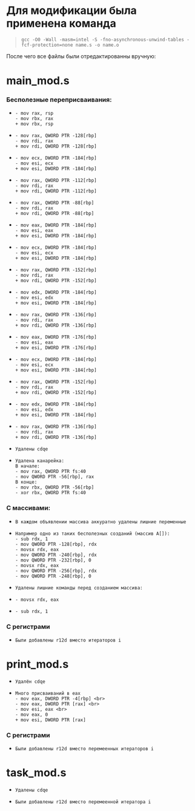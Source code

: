 # Для модификации была применена команда 
>     gcc -O0 -Wall -masm=intel -S -fno-asynchronous-unwind-tables -fcf-protection=none name.s -o name.o
После чего все файлы были отредактированны вручную:
# main_mod.s
###    Бесполезные переприсваивания:
*     - mov rax, rsp
      - mov rbx, rax 
      + mov rbx, rsp
*     - mov rax, QWORD PTR -128[rbp] 
      - mov rdi, rax 
      + mov rdi, QWORD PTR -128[rbp]
*     - mov ecx, DWORD PTR -184[rbp]
      - mov esi, ecx
      + mov esi, DWORD PTR -184[rbp] 
*     - mov rax, QWORD PTR -112[rbp]
      - mov rdi, rax 
      + mov rdi, QWORD PTR -112[rbp]
*     - mov rax, QWORD PTR -88[rbp]
      - mov rdi, rax
      + mov rdi, QWORD PTR -88[rbp]
*     - mov eax, DWORD PTR -184[rbp]
      - mov esi, eax 
      + mov esi, DWORD PTR -184[rbp]
*     - mov ecx, DWORD PTR -184[rbp]
      - mov esi, ecx 
      + mov esi, DWORD PTR -184[rbp]
*     - mov rax, QWORD PTR -152[rbp]
      - mov rdi, rax 
      + mov rdi, QWORD PTR -152[rbp]
*     - mov edx, DWORD PTR -184[rbp]
      - mov esi, edx 
      + mov esi, DWORD PTR -184[rbp]
*     - mov rax, QWORD PTR -136[rbp]
      - mov rdi, rax 
      + mov rdi, QWORD PTR -136[rbp]
*     - mov eax, DWORD PTR -176[rbp]
      - mov esi, eax
      + mov esi, DWORD PTR -176[rbp]
*     - mov ecx, DWORD PTR -184[rbp]
      - mov esi, ecx
      + mov esi, DWORD PTR -184[rbp]
*     - mov rax, QWORD PTR -152[rbp]
      - mov rdi, rax 
      + mov rdi, QWORD PTR -152[rbp]
*     - mov edx, DWORD PTR -184[rbp]
      - mov esi, edx 
      + mov esi, DWORD PTR -184[rbp]
*     - mov rax, QWORD PTR -136[rbp]
      - mov rdi, rax 
      + mov rdi, QWORD PTR -136[rbp]
*     Удалены cdqe
*     Удалена канарейка: 
      В начале:
      - mov rax, QWORD PTR fs:40
      - mov QWORD PTR -56[rbp], rax
      В конце:
      - mov rbx, QWORD PTR -56[rbp]
      - xor rbx, QWORD PTR fs:40

###     С массивами:
*     В каждом объявлении массива аккуратно удалены лишние переменные
*     Например одно из таких бесполезных созданий (массив А[]):
      - sub rdx, 1
      - mov QWORD PTR -128[rbp], rdx
      - movsx rdx, eax
      - mov QWORD PTR -240[rbp], rdx
      - mov QWORD PTR -232[rbp], 0
      - movsx rdx, eax
      - mov QWORD PTR -256[rbp], rdx
      - mov QWORD PTR -248[rbp], 0
*     Удалены лишние команды перед созданием массива:
*     - movsx rdx, eax
*     - sub rdx, 1	

###     C регистрами
*     Были добавлены r12d вместо итераторов i

# print_mod.s
*     Удалён cdqe
*     Много присваиваний в eax
      - mov eax, DWORD PTR -4[rbp] <br>
      - mov eax, DWORD PTR [rax] <br>
      - mov esi, eax <br>
      - mov eax, 0
      + mov esi, DWORD PTR [rax]

###     C регистрами
*     Были добавлены r12d вместо перемеенных итераторов i

# task_mod.s
*     Удалены cdqe 
*     Были добавлены r12d вместо перемеенной итератора i
